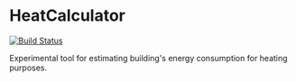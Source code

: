 HeatCalculator
==============
[![Build Status](https://travis-ci.org/juzefwt/cieplo-wlasciwie.svg?branch=master)](https://travis-ci.org/juzefwt/cieplo-wlasciwie)

Experimental tool for estimating building's energy consumption for heating purposes.
